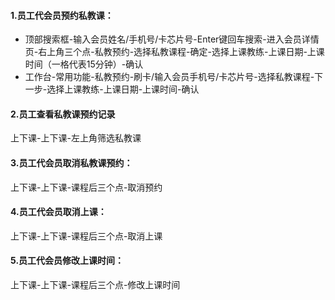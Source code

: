 #### 1.员工代会员预约私教课：

- 顶部搜索框-输入会员姓名/手机号/卡芯片号-Enter键回车搜索-进入会员详情页-右上角三个点-私教预约-选择私教课程-确定-选择上课教练-上课日期-上课时间（一格代表15分钟）-确认
- 工作台-常用功能-私教预约-刷卡/输入会员手机号/卡芯片号-选择私教课程-下一步-选择上课教练-上课日期-上课时间-确认

#### 2.员工查看私教课预约记录

上下课-上下课-左上角筛选私教课

#### 3.员工代会员取消私教课预约：

上下课-上下课-课程后三个点-取消预约

#### 4.员工代会员取消上课：

上下课-上下课-课程后三个点-取消上课

#### 5.员工代会员修改上课时间：

上下课-上下课-课程后三个点-修改上课时间